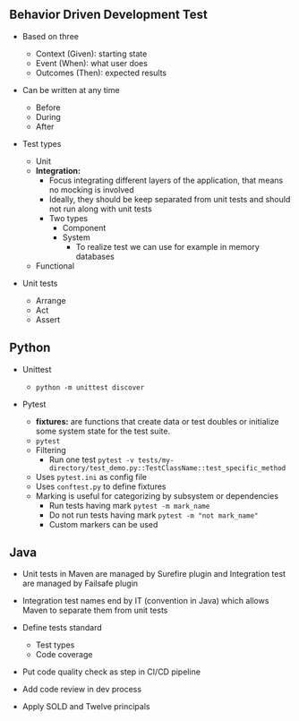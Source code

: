 ## Behavior Driven Development Test

* Based on three 
    * Context (Given): starting state  
    * Event (When): what user does 
    * Outcomes (Then): expected results 
    
* Can be written at any time 
    * Before 
    * During 
    * After 
    
  
- Test types
  - Unit
  - **Integration:**
    - Focus integrating different layers of the application, that means no mocking is involved
    - Ideally, they should be keep separated from unit tests and should not run along with unit tests  
    - Two types     
        - Component
        - System
            - To realize test we can use for example in memory databases
  - Functional
  

- Unit tests
  - Arrange
  - Act
  - Assert
  

## Python 
  - Unittest
    - ``python -m unittest discover``
  
  - Pytest
    - **fixtures:** are functions that create data or test doubles or initialize some system state
      for the test suite.
    - ``pytest``
    - Filtering
      - Run one test ``pytest -v tests/my-directory/test_demo.py::TestClassName::test_specific_method``
    - Uses ``pytest.ini`` as config file
    - Uses ``conftest.py`` to define fixtures
    - Marking is useful for categorizing by subsystem or dependencies
        - Run tests having mark ``pytest -m mark_name``
        - Do not run tests having mark ``pytest -m "not mark_name"``
        - Custom markers can be used
    

## Java

- Unit tests in Maven are managed by Surefire plugin and Integration test are managed by Failsafe plugin
- Integration test names end by IT (convention in Java) which allows Maven to separate them from unit tests 


- Define tests standard
  - Test types
  - Code coverage  
- Put code quality check as step in CI/CD pipeline
- Add code review in dev process
- Apply SOLD and Twelve principals
